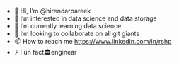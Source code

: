- 👋 Hi, I’m @hirendarpareek
- 👀 I’m interested in data science and data storage
- 🌱 I’m currently learning data science
- 💞️ I’m looking to collaborate on all git giants
- 📫 How to reach me https://www.linkedin.com/in/rshp
- ⚡ Fun fact🏛️enginear


